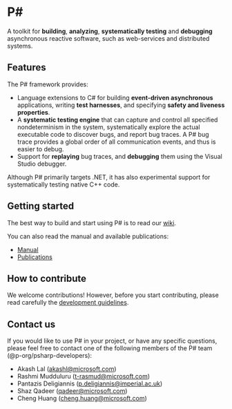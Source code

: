 P#
====================
A toolkit for **building**, **analyzing**, **systematically testing** and **debugging** asynchronous reactive software, such as web-services and distributed systems.

## Features
The P# framework provides:
- Language extensions to C# for building **event-driven asynchronous** applications, writing **test harnesses**, and specifying **safety and liveness properties**.
- A **systematic testing engine** that can capture and control all specified nondeterminism in the system, systematically explore the actual executable code to discover bugs, and report bug traces. A P# bug trace provides a global order of all communication events, and thus is easier to debug.
- Support for **replaying** bug traces, and **debugging** them using the Visual Studio debugger.

Although P# primarily targets .NET, it has also experimental support for systematically testing native C++ code.

## Getting started
The best way to build and start using P# is to read our [wiki](https://github.com/p-org/PSharp/wiki).

You can also read the manual and available publications:

- [Manual](https://github.com/p-org/PSharp/blob/master/Docs/Manual/manual.pdf)  
- [Publications](https://github.com/p-org/PSharp/wiki/Publications)

## How to contribute

We welcome contributions! However, before you start contributing, please read carefully the [development guidelines](https://github.com/p-org/PSharp/wiki/Contributing-Code).

## Contact us

If you would like to use P# in your project, or have any specific questions, please feel free to contact one of the following members of the P# team (@p-org/psharp-developers):
- Akash Lal (akashl@microsoft.com)
- Rashmi Mudduluru (t-rasmud@microsoft.com)
- Pantazis Deligiannis (p.deligiannis@imperial.ac.uk)
- Shaz Qadeer (qadeer@microsoft.com)
- Cheng Huang (cheng.huang@microsoft.com)
